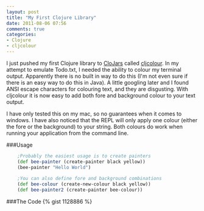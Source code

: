 ```yaml
---
layout: post
title: "My First Clojure Library"
date: 2011-08-06 07:56
comments: true
categories: 
- Clojure
- cljcolour
---
```

I just pushed my first Clojure library to [CloJars](https://clojars.org/cljcolour) called [cljcolour](https://github.com/jjcomer/cljcolour). In my attempt to emulate Todo.txt, I needed the ability to colour my terminal output. Apparently there is no built in way to do this (I'm not even sure if there is an easy way to do this in Java). A little googling later and I found ANSI escape characters for colouring text, and they are disgusting. With cljcolour it is now easy to add both fore and background colour to your text output.

I have only tested this on my mac, so no guarantees when it comes to windows. I have also noticed that the REPL will only apply one colour (either the fore or the background) to your string. Both colours do work when running your application from the command line.

###Usage
```clojure
    ;Probably the easiest usage is to create painters
    (def bee-painter (create-painter black yellow))
    (bee-painter "Hello World")
    
    ;You can also define fore and background combinations
    (def bee-colour (create-new-colour black yellow))
    (def bee-painter2 (create-painter bee-colour))
```

<!--more-->

###The Code
{% gist 1128886 %}